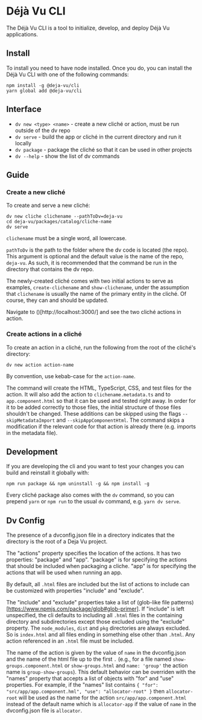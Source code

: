 Déjà Vu CLI
===========

The Déjà Vu CLI is a tool to initialize, develop, and deploy Déjà Vu
applications.

Install
-------

To install you need to have node installed. Once you do, you can install the
Déjà Vu CLI with one of the following commands:

```
npm install -g @deja-vu/cli
yarn global add @deja-vu/cli
```

Interface
---------

  - `dv new <type> <name>` - create a new cliché or action, must be run outside of the dv repo
  - `dv serve` - build the app or cliché in the current directory and run it locally
  - `dv package` - package the cliché so that it can be used in other projects
  - `dv --help` - show the list of dv commands


Guide
-----

### Create a new cliché

To create and serve a new cliché:

```
dv new cliche clichename --pathToDv=deja-vu
cd deja-vu/packages/catalog/cliche-name
dv serve
```

`clichename` must be a single word, all lowercase.

`pathToDv` is the path to the folder where the dv code is located (the repo).
This argument is optional and the default value is the name of the repo,
`deja-vu`. As such, it is recommended that the command be run in the directory
that contains the dv repo.

The newly-created cliché comes with two initial actions to serve as examples,
`create-clichename` and `show-clichename`,
under the assumption that `clichename` is usually the name of the primary entity
in the cliché. Of course, they can and should be updated.

Navigate to ()[http://localhost:3000/] and see the two cliché actions in action.

### Create actions in a cliché

To create an action in a cliché, run the following from the root of
the cliché's directory:

```
dv new action action-name
```

By convention, use kebab-case for the `action-name`.

The command will create the HTML, TypeScript, CSS, and test files for the action.
It will also add the action to `clichename.metadata.ts` and to `app.component.html`
so that it can be used and tested right away. In order for it to be added
correctly to those files, the initial structure of those files shouldn't be changed.
These additions can be skipped using the flags `--skipMetadataImport` and `--skipAppComponentHtml`. The command skips a modification if the relevant code
for that action is already there (e.g. imports in the metadata file).


Development
-----------

If you are developing the cli and you want to test your changes you can build
and reinstall it globally with:

```
npm run package && npm uninstall -g && npm install -g
```

Every cliché package also comes with the `dv` command, so you can prepend `yarn`
or `npm run` to the usual `dv` command, e.g. `yarn dv serve`.


Dv Config
---------

The presence of a dvconfig.json file in a directory indicates that the directory
is the root of a Deja Vu project.

The "actions" property specifies the location of the actions. It has two
properties: "package" and "app". "package" is for specifying the actions that
should be included when packaging a cliche. "app" is for specifying the actions
that will be used when running an app.

By default, all `.html` files are included but the list
of actions to include can be customized with properties "include" and
"exclude".

The "include" and "exclude" properties take a list of
(glob-like file patterns)[https://www.npmjs.com/package/glob#glob-primer].
If "include" is left unspecified, the cli defaults to
including all `.html` files in the containing directory and subdirectories
except those excluded using the "exclude" property.
The `node_modules`, `dist` and `pkg` directories are always excluded. So is
`index.html` and all files ending in something else other than `.html`.
Any action referenced in an `.html` file must be included.

The name of the action is given by the value of `name` in the dvconfig.json and
the name of the html file up to the first `.` (e.g., for a file named
`show-groups.component.html` or `show-groups.html` and `name: 'group'` the
action name is `group-show-groups`). This default behavior can be overriden
with the "names" property that accepts a list of objects with "for" and "use"
properties. For example, if the "names" list contains
`{ "for": "src/app/app.component.hml", "use": "allocator-root" }` then
`allocator-root` will be used as the name for the action
`src/app/app.component.html` instead of the default name which is
`allocator-app` if the value of `name` in the dvconfig.json file is `allocator`.

